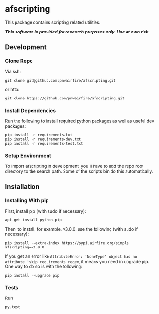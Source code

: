 # afscripting

This package contains scripting related utilities.

***This software is provided for research purposes only. Use at own risk.***

## Development

### Clone Repo

Via ssh:

    git clone git@github.com:pnwairfire/afscripting.git

or http:

    git clone https://github.com/pnwairfire/afscripting.git

### Install Dependencies

Run the following to install required python packages as well
as useful dev packages:

    pip install -r requirements.txt
    pip install -r requirements-dev.txt
    pip install -r requirements-test.txt

### Setup Environment

To import afscripting in development, you'll have to add the repo
root directory to the search path. Some of the scripts bin do
this automatically.

## Installation

### Installing With pip

First, install pip (with sudo if necessary):

    apt-get install python-pip

Then, to install, for example, v3.0.0, use the following (with sudo if
necessary):

    pip install --extra-index https://pypi.airfire.org/simple afscripting==3.0.0

If you get an error like    ```AttributeError: 'NoneType' object has no attribute 'skip_requirements_regex```, it means you need in upgrade pip.  One way to do so is with the following:

    pip install --upgrade pip

### Tests

Run

    py.test
